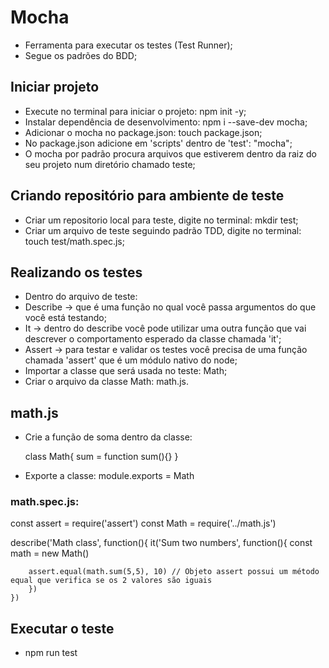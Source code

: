 # Mocha

* Ferramenta para executar os testes (Test Runner);
* Segue os padrões do BDD;

## Iniciar projeto

* Execute no terminal para iniciar o projeto: npm init -y;
* Instalar dependência de desenvolvimento: npm i --save-dev mocha;
* Adicionar o mocha no package.json: touch package.json;
* No package.json adicione em 'scripts' dentro de 'test': "mocha";
* O mocha por padrão procura arquivos que estiverem dentro da raiz do seu projeto num diretório chamado teste;

## Criando repositório para ambiente de teste

* Criar um repositorio local para teste, digite no terminal: mkdir test;
* Criar um arquivo de teste seguindo padrão TDD, digite no terminal: touch test/math.spec.js;

## Realizando os testes

* Dentro do arquivo de teste:
* Describe -> que é uma função no qual você passa argumentos do que você está testando;
* It -> dentro do describe você pode utilizar uma outra função que vai descrever o comportamento esperado da classe chamada 'it';
* Assert -> para testar e validar os testes você precisa de uma função chamada 'assert' que é um módulo nativo do node;
* Importar a classe que será usada no teste: Math;
* Criar o arquivo da classe Math: math.js.

## math.js

* Crie a função de soma dentro da classe: 
  
    class Math{
        sum = function sum(){}
    }

* Exporte a classe: module.exports = Math

### math.spec.js: 

const assert = require('assert')
const Math = require('../math.js')

describe('Math class', function(){
    it('Sum two numbers', function(){
        const math = new Math()

        assert.equal(math.sum(5,5), 10) // Objeto assert possui um método equal que verifica se os 2 valores são iguais
        })
    })


## Executar o teste

* npm run test